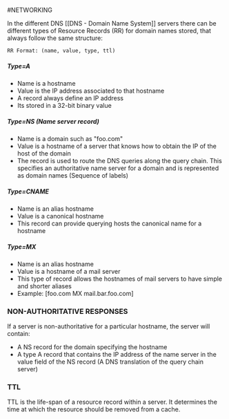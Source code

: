 #NETWORKING 

In the different DNS [[DNS - Domain Name System]] servers there can be different types of Resource Records (RR)  for domain names stored, that always follow the same structure: 

```
RR Format: (name, value, type, ttl)
```

##### Type=A

* Name is a hostname
* Value is the IP address associated to that hostname
* A record always define an IP address
* Its stored in a 32-bit binary value

##### Type=NS (Name server record)

* Name is a domain such as "foo.com"
* Value is a hostname of a server that knows how to obtain the IP of the host of the domain
* The record is used to route the DNS queries along the query chain. This specifies an authoritative name server for a domain and is represented as domain names (Sequence of labels)

##### Type=CNAME

* Name is an alias hostname
* Value is a canonical hostname
* This record can provide querying hosts the canonical name for a hostname

##### Type=MX

* Name is an alias hostname
* Value is a hostname of a mail server
* This type of record allows the hostnames of mail servers to have simple and shorter aliases
* Example: \[foo.com      MX     mail.bar.foo.com\]


### NON-AUTHORITATIVE RESPONSES

If a server is non-authoritative for a particular hostname, the server will contain: 

* A NS record for the domain specifying the hostname
* A type A record that contains the IP address of the name server in the value field of the NS record (A DNS translation of the query chain server)


### TTL

TTL is the life-span of a resource record within a server.
It determines the time at which the resource should be removed from a cache. 
